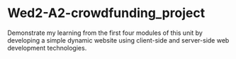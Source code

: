 # Wed2-A2-crowdfunding_project
Demonstrate my learning from the first four modules of this unit by developing a simple dynamic website using client-side and server-side web development technologies.
